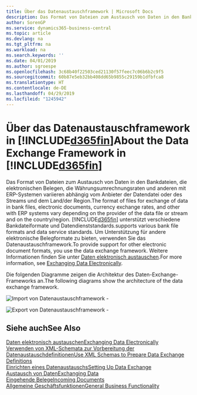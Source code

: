```yaml
---
title: Über das Datenaustauschframework | Microsoft Docs
description: Das Format von Dateien zum Austausch von Daten in den Bankdateien, die elektronischen Belegen, die Währungsumrechnungsraten und anderen mit ERP-Systemen variieren abhängig vom Anbieter der Datendatei oder des Streams und dem Land/der Region.
author: SorenGP
ms.service: dynamics365-business-central
ms.topic: article
ms.devlang: na
ms.tgt_pltfrm: na
ms.workload: na
ms.search.keywords: ''
ms.date: 04/01/2019
ms.author: sgroespe
ms.openlocfilehash: 3c68b40f22503ced21130f57feec7c06b6b2c9f5
ms.sourcegitcommit: 60b87e5eb32bb408dd65b9855c29159b1dfbfca8
ms.translationtype: HT
ms.contentlocale: de-DE
ms.lasthandoff: 04/29/2019
ms.locfileid: "1245942"
---
```

# <a name="about-the-data-exchange-framework-in-included365finincludesd365finmdmd"></a><span data-ttu-id="cdeac-103">Über das Datenaustauschframework in [!INCLUDE[d365fin](includes/d365fin_md.md)]</span><span class="sxs-lookup"><span data-stu-id="cdeac-103">About the Data Exchange Framework in [!INCLUDE[d365fin](includes/d365fin_md.md)]</span></span>
<span data-ttu-id="cdeac-104">Das Format von Dateien zum Austausch von Daten in den Bankdateien, die elektronischen Belegen, die Währungsumrechnungsraten und anderen mit ERP-Systemen variieren abhängig vom Anbieter der Datendatei oder des Streams und dem Land/der Region.</span><span class="sxs-lookup"><span data-stu-id="cdeac-104">The format of files for exchange of data in bank files, electronic documents, currency exchange rates, and other with ERP systems vary depending on the provider of the data file or stream and on the country/region.</span></span> [!INCLUDE[d365fin](includes/d365fin_md.md)] <span data-ttu-id="cdeac-105">unterstützt verschiedene Bankdateiformate und Datendienststandards.</span><span class="sxs-lookup"><span data-stu-id="cdeac-105">supports various bank file formats and data service standards.</span></span> <span data-ttu-id="cdeac-106">Um Unterstützung für andere elektronische Belegformate zu bieten, verwenden Sie das Datenaustauschframework.</span><span class="sxs-lookup"><span data-stu-id="cdeac-106">To provide support for other electronic document formats, you use the data exchange framework.</span></span> <span data-ttu-id="cdeac-107">Weitere Informationen finden Sie unter [Daten elektronisch austauschen](across-data-exchange.md).</span><span class="sxs-lookup"><span data-stu-id="cdeac-107">For more information, see [Exchanging Data Electronically](across-data-exchange.md).</span></span>    

 <span data-ttu-id="cdeac-108">Die folgenden Diagramme zeigen die Architektur des Daten-Exchange-Frameworks an.</span><span class="sxs-lookup"><span data-stu-id="cdeac-108">The following diagrams show the architecture of the data exchange framework.</span></span>  

 ![Import von Datenaustauschframework &#45;](media/across-data-exchange/dataexchangeframework_import.png)  

 ![Export von Datenaustauschframework &#45;](media/across-data-exchange/dataexchangeframework_export.png)  

## <a name="see-also"></a><span data-ttu-id="cdeac-111">Siehe auch</span><span class="sxs-lookup"><span data-stu-id="cdeac-111">See Also</span></span>  
[<span data-ttu-id="cdeac-112">Daten elektronisch austauschen</span><span class="sxs-lookup"><span data-stu-id="cdeac-112">Exchanging Data Electronically</span></span>](across-data-exchange.md)  
[<span data-ttu-id="cdeac-113">Verwenden von XML-Schemata zur Vorbereitung der Datenaustauschdefinitionen</span><span class="sxs-lookup"><span data-stu-id="cdeac-113">Use XML Schemas to Prepare Data Exchange Definitions</span></span>](across-how-to-use-xml-schemas-to-prepare-data-exchange-definitions.md)  
[<span data-ttu-id="cdeac-114">Einrichten eines Datenaustauschs</span><span class="sxs-lookup"><span data-stu-id="cdeac-114">Setting Up Data Exchange</span></span>](across-set-up-data-exchange.md)  
[<span data-ttu-id="cdeac-115">Austausch von Daten</span><span class="sxs-lookup"><span data-stu-id="cdeac-115">Exchanging Data</span></span>](across-exchange-data.md)  
[<span data-ttu-id="cdeac-116">Eingehende Belege</span><span class="sxs-lookup"><span data-stu-id="cdeac-116">Incoming Documents</span></span>](across-income-documents.md)  
[<span data-ttu-id="cdeac-117">Allgemeine Geschäftsfunktionen</span><span class="sxs-lookup"><span data-stu-id="cdeac-117">General Business Functionality</span></span>](ui-across-business-areas.md)  
